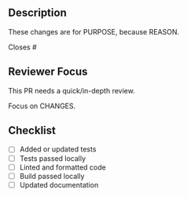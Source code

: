 ## Description

These changes are for PURPOSE, because REASON.

Closes #

## Reviewer Focus

<!-- Select quick/in-depth as necessary -->
This PR needs a quick/in-depth review.

Focus on CHANGES.

## Checklist

- [ ] Added or updated tests
- [ ] Tests passed locally
- [ ] Linted and formatted code
- [ ] Build passed locally
- [ ] Updated documentation
